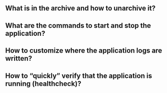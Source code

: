 ## What is in the archive and how to unarchive it?

## What are the commands to start and stop the application?

## How to customize where the application logs are written?

## How to “quickly” verify that the application is running (healthcheck)?